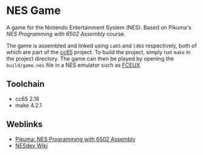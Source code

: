 # NES Game

A game for the Nintendo Entertainment System (NES). Based on Pikuma's *NES
Programming with 6502 Assembly* course.

The game is assembled and linked using ```ca65``` and ```ld65``` respectively,
both of which are part of the [cc65](https://www.cc65.org/) project. To build
the project, simply run ```make``` in the project directory. The game can then
be played by opening the ```build/game.nes``` file in a NES emulator such as
[FCEUX](https://fceux.com/web/home.html).

## Toolchain

- cc65 2.18
- make 4.2.1

## Weblinks

- [Pikuma: NES Programming with 6502 Assembly
](https://pikuma.com/courses/nes-game-programming-tutorial)
- [NESdev Wiki](https://www.nesdev.org/wiki/Nesdev_Wiki)